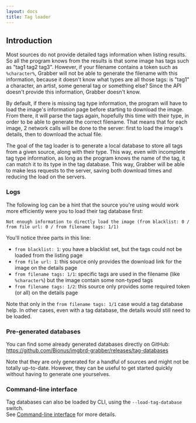 ```yaml
---
layout: docs
title: Tag loader
---
```




## Introduction

Most sources do not provide detailed tags information when listing results. So all the program knows from the results is that some image has tags such as "tag1 tag2 tag3". However, if your filename contains a token such as `%character%`, Grabber will not be able to generate the filename with this information, because it doesn't know what types are all those tags: is "tag1" a character, an artist, some general tag or something else? Since the API doesn't provide this information, Grabber doesn't know.

By default, if there is missing tag type information, the program will have to load the image's information page before starting to download the image. From there, it will parse the tags again, hopefully this time with their type, in order to be able to generate the correct filename. That means that for each image, 2 network calls will be done to the server: first to load the image's details, then to download the actual file.

The goal of the tag loader is to generate a local database to store all tags from a given source, along with their type. This way, even with incomplete tag type information, as long as the program knows the name of the tag, it can match it to its type in the tag database. This way, Grabber will be able to make less requests to the server, saving both download times and reducing the load on the servers.


### Logs

The following log can be a hint that the source you're using would work more efficiently were you to load their tag database first:

```
Not enough information to directly load the image (from blacklist: 0 / from file url: 0 / from filename tags: 1/1)
```

You'll notice three parts in this line:

* `from blacklist: 1`: you have a blacklist set, but the tags could not be loaded from the listing page
* `from file url: 1`: this source only provides the download link for the image on the details page
* `from filename tags: 1/1`: specific tags are used in the filename (like `%character%`) but the image contain some non-typed tags
* `from filename tags: 1/2`: this source only provides some required token (or all) on the details page

Note that only in the `from filename tags: 1/1` case would a  tag database help. In other cases, even with a tag database, the details would still need to be loaded.


### Pre-generated databases

You can find some already generated databases directly on GitHub:  
<https://github.com/Bionus/imgbrd-grabber/releases/tag-databases>

Note that they are only generated for a handful of sources and might not be totally up-to-date. However, they can be useful to get started quickly without having to generate one yourselves.


### Command-line interface

Tag databases can also be loaded by CLI, using the `--load-tag-database` switch.  
See [Command-line interface](../cli.md) for more details.
